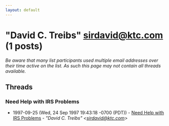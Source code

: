 ```yaml
---
layout: default
---
```


# "David C. Treibs" <sirdavid@ktc.com> (1 posts)

_Be aware that many list participants used multiple email addresses over their time active on the list. As such this page may not contain all threads available._

## Threads

### Need Help with IRS Problems
+ 1997-09-25 (Wed, 24 Sep 1997 19:43:18 -0700 (PDT)) - [Need Help with IRS Problems](/archive/1997/09/b9361fec45a7ec656bf8d44130dfb6b5f31b783e798b4b82f4da8a2e3d660299) - _"David C. Treibs" \<sirdavid@ktc.com\>_


